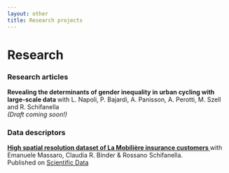 ```yaml
---
layout: other
title: Research projects
---
```


<h1 class = "pageTitle"> Research </h1>

<h3> Research articles </h3>

<b> Revealing the determinants of gender inequality in urban cycling with large-scale data </b> with L. Napoli, P. Bajardi, A. Panisson, A. Perotti, M. Szell and R. Schifanella <br> <i>(Draft coming soon!)</i> 


<h3> Data descriptors </h3>

<a href="https://www.nature.com/articles/s41597-022-01174-z"> <b> High spatial resolution dataset of La Mobilière insurance customers </b> </a> with  Emanuele Massaro, Claudia R. Binder & Rossano Schifanella. <br> Published on  <a href= "https://www.nature.com/sdata/"> Scientific Data</a> 

